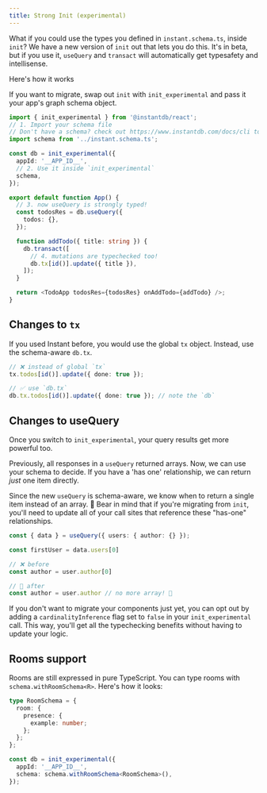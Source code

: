 ```yaml
---
title: Strong Init (experimental)
---
```


What if you could use the types you defined in `instant.schema.ts`, inside `init`? We have a new version of `init` out that lets you do this. It's in beta, but if you use it, `useQuery` and `transact` will automatically get typesafety and intellisense.

Here's how it works

If you want to migrate, swap out `init` with `init_experimental` and pass it your app's graph schema object.

```ts
import { init_experimental } from '@instantdb/react';
// 1. Import your schema file
// Don't have a schema? check out https://www.instantdb.com/docs/cli to get started
import schema from '../instant.schema.ts';

const db = init_experimental({
  appId: '__APP_ID__',
  // 2. Use it inside `init_experimental`
  schema,
});

export default function App() {
  // 3. now useQuery is strongly typed!
  const todosRes = db.useQuery({
    todos: {},
  });

  function addTodo({ title: string }) {
    db.transact([
      // 4. mutations are typechecked too!
      db.tx[id()].update({ title }),
    ]);
  }

  return <TodoApp todosRes={todosRes} onAddTodo={addTodo} />;
}
```

## Changes to `tx`

If you used Instant before, you would use the global `tx` object. Instead, use the schema-aware `db.tx`.

```ts
// ❌ instead of global `tx`
tx.todos[id()].update({ done: true });

// ✅ use `db.tx`
db.tx.todos[id()].update({ done: true }); // note the `db`
```

## Changes to useQuery

Once you switch to `init_experimental`, your query results get more powerful too.

Previously, all responses in a `useQuery` returned arrays. Now, we can use your schema to decide. If you have a 'has one' relationship, we can return _just_ one item directly.

Since the new `useQuery` is schema-aware, we know when to return a single item instead of an array. 🎉 Bear in mind that if you're migrating from `init`, you'll need to update all of your call sites that reference these "has-one" relationships.

```ts
const { data } = useQuery({ users: { author: {} });

const firstUser = data.users[0]

// ❌ before
const author = user.author[0]

// 🎉 after
const author = user.author // no more array! 🎉
```

If you don't want to migrate your components just yet, you can opt out by adding a `cardinalityInference` flag set to `false` in your `init_experimental` call. This way, you'll get all the typechecking benefits without having to update your logic.

## Rooms support

Rooms are still expressed in pure TypeScript. You can type rooms with `schema.withRoomSchema<R>`. Here's how it looks:

```ts
type RoomSchema = {
  room: {
    presence: {
      example: number;
    };
  };
};

const db = init_experimental({
  appId: '__APP_ID__',
  schema: schema.withRoomSchema<RoomSchema>(),
});
```
